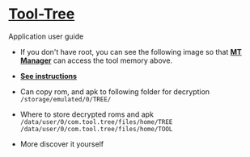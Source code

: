 # [Tool-Tree](https://zenlua.github.io/Tool-Tree)

Application user guide

- If you don't have root, you can see the following image so that **[MT Manager](https://mt2.cn/download)** can access the tool memory above.

- **[See instructions](https://zenlua.github.io/Tool-Tree/Data.html)**

- Can copy rom, and apk to following folder for decryption `/storage/emulated/0/TREE/`

- Where to store decrypted roms and apk `/data/user/0/com.tool.tree/files/home/TREE` `/data/user/0/com.tool.tree/files/home/TOOL`

- More discover it yourself
